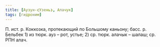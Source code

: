 ```yaml
---
title: [Аузун-❮Узень❯, Алачук]
tags: [гидроним]
---
```


П. ист. р. Коккозка, протекающий по Большому каньону; басс. р. Бельбек 1) из
тюрк. ауз – рот, устье; 2) ср. тюрк. алачык – шалаш; ср. РПН алач.

